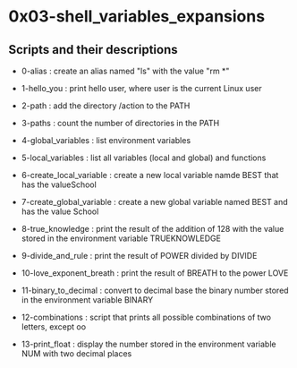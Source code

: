# 0x03-shell_variables_expansions

## Scripts and their descriptions

* 0-alias : create an alias named "ls" with the value "rm *"

* 1-hello_you : print hello user, where user is the current Linux user

* 2-path : add the directory /action to the PATH

* 3-paths : count the number of directories in the PATH

* 4-global_variables : list environment variables

* 5-local_variables : list all variables (local and global) and functions

* 6-create_local_variable : create a new local variable namde BEST that has the valueSchool

* 7-create_global_variable : create a new global variable named BEST and has the value School

* 8-true_knowledge : print the result of the addition of 128 with the value stored in the environment variable TRUEKNOWLEDGE

* 9-divide_and_rule : print the result of POWER divided by DIVIDE

* 10-love_exponent_breath : print the result of BREATH to the power LOVE

* 11-binary_to_decimal : convert to decimal base the binary number stored in the environment variable BINARY

* 12-combinations : script that prints all possible combinations of two letters, except oo

* 13-print_float : display the number stored in the environment variable NUM with two decimal places

